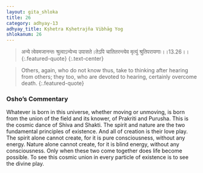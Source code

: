 ```yaml
---
layout: gita_shloka
title: 26
category: adhyay-13
adhyay_title: Kṣhetra Kṣhetrajña Vibhāg Yog
shlokanum: 26
---
```


> अन्ये त्वेवमजानन्तः श्रुत्वाऽन्येभ्य उपासते।तेऽपि चातितरन्त्येव मृत्युं श्रुतिपरायणाः।।13.26।।
{:.featured-quote} 
{:.text-center}

> Others, again, who do not know thus, take to thinking after hearing from others; they too, who are devoted to hearing, certainly overcome death.
{:.featured-quote}

### Osho’s Commentary
Whatever is born in this universe, whether moving or unmoving, is born from the union of the field and its knower, of Prakriti and Purusha.
This is the cosmic dance of Shiva and Shakti. The spirit and nature are the two fundamental principles of existence. And all of creation is their love play.
The spirit alone cannot create, for it is pure consciousness, without any energy. Nature alone cannot create, for it is blind energy, without any consciousness. Only when these two come together does life become possible. To see this cosmic union in every particle of existence is to see the divine play.
